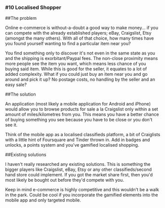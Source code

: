 ### #10 Localised Shopper

##The problem

Online e-commerce is without-a-doubt a good way to make money... if you can compete with the already established players; eBay, Craigslist, Etsy (amongst the many others). With all of that choice, how many times have you found yourself wanting to find a particular item near you? 

You find something only to discover it's not even in the same state as you and the shipping is exorbitant/Paypal fees. The non-close proximity means more people see the item you want, which means less chance of you buying said item. While this is good for the seller, it equates to a lot of added complexity. What if you could just buy an item near you and go around and pick it up? No postage costs, no handling by the seller and an easy sale?

##The solution

An application (most likely a mobile application for Android and iPhone) would allow you to browse products for sale a la Craigslist only within a set amount of miles/kilometres from you. This means you have a better chance of buying something you see because you have to be close or you don't see it.

Think of the mobile app as a localised classifieds platform, a bit of Craiglists with a little hint of Foursquare and Tinder thrown in. Add in badges and unlocks, a points system and you've gamified localised shopping. 

##Existing solutions

I haven't really researched any existing solutions. This is something the bigger players like Craigslist, eBay, Etsy or any other classifieds/second hand store could implement. If you got the market share first, then you'd most likely be bought out before they'd compete with you.

Keep in mind e-commerce is highly competitive and this wouldn't be a walk in the park. Could be cool if you incorporate the gamified elements into the mobile app and only targeted mobile.
